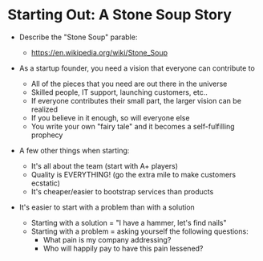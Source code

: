 # Starting Out: A Stone Soup Story

* Describe the "Stone Soup" parable:
  * https://en.wikipedia.org/wiki/Stone_Soup
* As a startup founder, you need a vision that everyone can contribute to
  * All of the pieces that you need are out there in the universe
  * Skilled people, IT support, launching customers, etc..
  * If everyone contributes their small part, the larger vision can be realized
  * If you believe in it enough, so will everyone else
  * You write your own "fairy tale" and it becomes a self-fulfilling prophecy

* A few other things when starting:
  * It's all about the team (start with A+ players)
  * Quality is EVERYTHING! (go the extra mile to make customers ecstatic)
  * It's cheaper/easier to bootstrap services than products

* It's easier to start with a problem than with a solution
  * Starting with a solution = "I have a hammer, let's find nails"
  * Starting with a problem = asking yourself the following questions:
    * What pain is my company addressing?
    * Who will happily pay to have this pain lessened?

